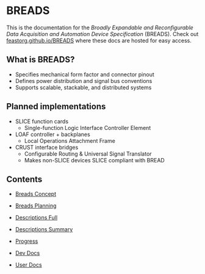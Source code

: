 # BREADS

This is the documentation for the _Broadly Expandable and Reconfigurable Data Acquisition and Automation Device Specification_ (BREADS). Check out [feastorg.github.io/BREADS](https://feastorg.github.io/BREADS/) where these docs are hosted for easy access.

## What is BREADS?

- Specifies mechanical form factor and connector pinout
- Defines power distribution and signal bus conventions
- Supports scalable, stackable, and distributed systems

## Planned implementations

- SLICE function cards
  - Single-function Logic Interface Controller Element
- LOAF controller + backplanes
  - Local Operations Attachment Frame
- CRUST interface bridges
  - Configurable Routing & Universal Signal Translator
  - Makes non-SLICE devices SLICE compliant with BREAD

## Contents

- [Breads Concept](breads_concept.md)
- [Breads Planning](breads_planning.md)
- [Descriptions Full](descriptions_full.md)
- [Descriptions Summary](descriptions_summary.md)
- [Progress](progress.md)

- [Dev Docs](dev_docs/index.md)
- [User Docs](user_docs/index.md)
